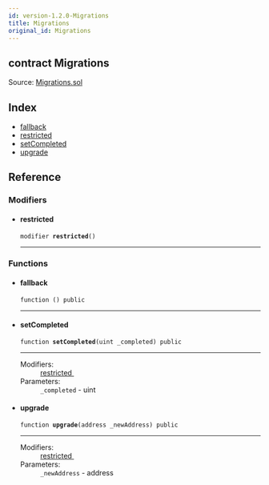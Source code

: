 ```yaml
---
id: version-1.2.0-Migrations
title: Migrations
original_id: Migrations
---
```


<div class="contract-doc"><div class="contract"><h2 class="contract-header"><span class="contract-kind">contract</span> Migrations</h2><div class="source">Source: <a href="git+https://github.com/PolymathNetwork/polymath-core/blob/v1.1.0/contracts/Migrations.sol" target="_blank">Migrations.sol</a></div></div><div class="index"><h2>Index</h2><ul><li><a href="Migrations.html#">fallback</a></li><li><a href="Migrations.html#restricted">restricted</a></li><li><a href="Migrations.html#setCompleted">setCompleted</a></li><li><a href="Migrations.html#upgrade">upgrade</a></li></ul></div><div class="reference"><h2>Reference</h2><div class="modifiers"><h3>Modifiers</h3><ul><li><div class="item modifier"><span id="restricted" class="anchor-marker"></span><h4 class="name">restricted</h4><div class="body"><code class="signature">modifier <strong>restricted</strong><span>() </span></code><hr/></div></div></li></ul></div><div class="functions"><h3>Functions</h3><ul><li><div class="item function"><span id="fallback" class="anchor-marker"></span><h4 class="name">fallback</h4><div class="body"><code class="signature">function <strong></strong><span>() </span><span>public </span></code><hr/></div></div></li><li><div class="item function"><span id="setCompleted" class="anchor-marker"></span><h4 class="name">setCompleted</h4><div class="body"><code class="signature">function <strong>setCompleted</strong><span>(uint _completed) </span><span>public </span></code><hr/><dl><dt><span class="label-modifiers">Modifiers:</span></dt><dd><a href="Migrations.html#restricted">restricted </a></dd><dt><span class="label-parameters">Parameters:</span></dt><dd><div><code>_completed</code> - uint</div></dd></dl></div></div></li><li><div class="item function"><span id="upgrade" class="anchor-marker"></span><h4 class="name">upgrade</h4><div class="body"><code class="signature">function <strong>upgrade</strong><span>(address _newAddress) </span><span>public </span></code><hr/><dl><dt><span class="label-modifiers">Modifiers:</span></dt><dd><a href="Migrations.html#restricted">restricted </a></dd><dt><span class="label-parameters">Parameters:</span></dt><dd><div><code>_newAddress</code> - address</div></dd></dl></div></div></li></ul></div></div></div>
